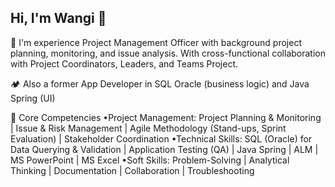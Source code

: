 ## Hi, I'm Wangi 🌟

💖 I'm experience Project Management Officer with background project planning, monitoring, and issue analysis. With cross-functional collaboration with Project Coordinators, Leaders, and Teams Project.

🏕 Also a former App Developer in SQL Oracle (business logic) and Java Spring (UI)


🤖 Core Competencies
•Project Management: Project Planning & Monitoring | Issue & Risk Management | Agile Methodology (Stand-ups, Sprint Evaluation) | Stakeholder Coordination
•Technical Skills: SQL (Oracle) for Data Querying & Validation | Application Testing (QA) | Java Spring | ALM | MS PowerPoint | MS Excel
•Soft Skills: Problem-Solving | Analytical Thinking | Documentation | Collaboration | Troubleshooting
